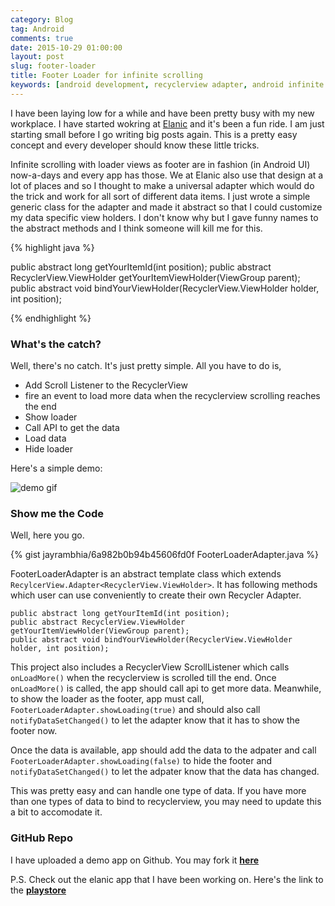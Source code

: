 ```yaml
---
category: Blog
tag: Android
comments: true
date: 2015-10-29 01:00:00
layout: post
slug: footer-loader
title: Footer Loader for infinite scrolling
keywords: [android development, recyclerview adapter, android infinite scrolling, recyclerview footer, android recyclerview tutorial]
---
```


I have been laying low for a while and have been pretty busy with my new workplace. I have started wokring at [Elanic](http://elanic.in/) and it's been a fun ride. I am just starting small before I go writing big posts again. This is a pretty easy concept and every developer should know these little tricks.

Infinite scrolling with loader views as footer are in fashion (in Android UI) now-a-days and every app has those. We at Elanic also use that design at a lot of places and so I thought to make a universal adapter which would do the trick and work for all sort of different data items. I just wrote a simple generic class for the adapter and made it abstract so that I could customize my data specific view holders. I don't know why but I gave funny names to the abstract methods and I think someone will kill me for this.

{% highlight java %}

public abstract long getYourItemId(int position);
public abstract RecyclerView.ViewHolder getYourItemViewHolder(ViewGroup parent);
public abstract void bindYourViewHolder(RecyclerView.ViewHolder holder, int position);

{% endhighlight %}

### What's the catch?

Well, there's no catch. It's just pretty simple. All you have to do is,

- Add Scroll Listener to the RecyclerView
- fire an event to load more data when the recyclerview scrolling reaches the end
- Show loader
- Call API to get the data
- Load data
- Hide loader

Here's a simple demo:

![demo gif](https://raw.githubusercontent.com/jayrambhia/FooterLoaderAdapterDemo/master/demo1.gif)

### Show me the Code

Well, here you go.

{% gist jayrambhia/6a982b0b94b45606fd0f FooterLoaderAdapter.java %}

FooterLoaderAdapter is an abstract template class which extends `RecylcerView.Adapter<RecyclerView.ViewHolder>`.
It has following methods which user can use conveniently to create their own Recycler Adapter.

    public abstract long getYourItemId(int position);
    public abstract RecyclerView.ViewHolder getYourItemViewHolder(ViewGroup parent);
    public abstract void bindYourViewHolder(RecyclerView.ViewHolder holder, int position);

This project also includes a RecyclerView ScrollListener which calls `onLoadMore()` when the recyclerview is
scrolled till the end. Once `onLoadMore()` is called, the app should call api to get more data. Meanwhile,
to show the loader as the footer, app must call, `FooterLoaderAdapter.showLoading(true)` and should also call
`notifyDataSetChanged()` to let the adapter know that it has to show the footer now.

Once the data is available, app should add the data to the adpater and call `FooterLoaderAdapter.showLoading(false)`
to hide the footer and `notifyDataSetChanged()` to let the adpater know that the data has changed.

This was pretty easy and can handle one type of data. If you have more than one types of data to bind to recyclerview, you may need to update this a bit to accomodate it.

### GitHub Repo

I have uploaded a demo app on Github. You may fork it **[here](https://github.com/jayrambhia/FooterLoaderAdapterDemo)**

P.S. Check out the elanic app that I have been working on. Here's the link to the **[playstore](https://play.google.com/store/apps/details?id=in.elanic.app&hl=en)**
